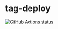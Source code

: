 # tag-deploy
<a href="https://github.com/calbone/tag-deploy/actions?query=workflow%3Atag%2520deploy"><img alt="GitHub Actions status" src="https://github.com/calbone/tag-deploy/workflows/tag%20deploy/badge.svg"></a>
<!-- ![](https://github.com/calbone/tag-deploy/workflows/tag%20deploy/badge.svg)
![](https://github.com/calbone/tag-deploy/workflows/tag%20deploy/badge.svg?branch=master)
![](https://github.com/calbone/tag-deploy/workflows/tag%20deploy/badge.svg?event=push)   -->